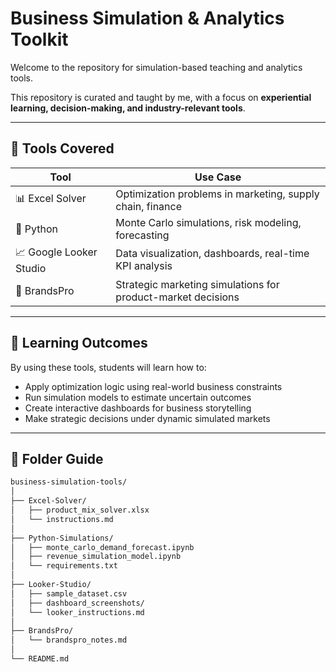 # Business Simulation & Analytics Toolkit

Welcome to the repository for simulation-based teaching and analytics tools.

This repository is curated and taught by me, with a focus on **experiential learning, decision-making, and industry-relevant tools**.

---

## 🚀 Tools Covered

| Tool | Use Case |
|------|----------|
| 📊 Excel Solver | Optimization problems in marketing, supply chain, finance |
| 🐍 Python | Monte Carlo simulations, risk modeling, forecasting |
| 📈 Google Looker Studio | Data visualization, dashboards, real-time KPI analysis |
| 🎯 BrandsPro | Strategic marketing simulations for product-market decisions |

---

## 🧭 Learning Outcomes

By using these tools, students will learn how to:
- Apply optimization logic using real-world business constraints
- Run simulation models to estimate uncertain outcomes
- Create interactive dashboards for business storytelling
- Make strategic decisions under dynamic simulated markets

---

## 📁 Folder Guide

```bash
business-simulation-tools/
│
├── Excel-Solver/
│   ├── product_mix_solver.xlsx
│   └── instructions.md
│
├── Python-Simulations/
│   ├── monte_carlo_demand_forecast.ipynb
│   ├── revenue_simulation_model.ipynb
│   └── requirements.txt
│
├── Looker-Studio/
│   ├── sample_dataset.csv
│   ├── dashboard_screenshots/
│   └── looker_instructions.md
│
├── BrandsPro/
│   └── brandspro_notes.md
│
└── README.md
